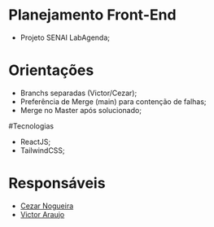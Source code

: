 # Planejamento Front-End
 - Projeto SENAI LabAgenda;

# Orientações
 - Branchs separadas (Victor/Cezar);
 - Preferência de Merge (main) para contenção de falhas;
 - Merge no Master após solucionado;

#Tecnologias
 - ReactJS;
 - TailwindCSS;

# Responsáveis
 - [Cezar Nogueira](https://github.com/CezarNogueira)
 - [Victor Araujo](https://github.com/ZeVictorAraujo)
